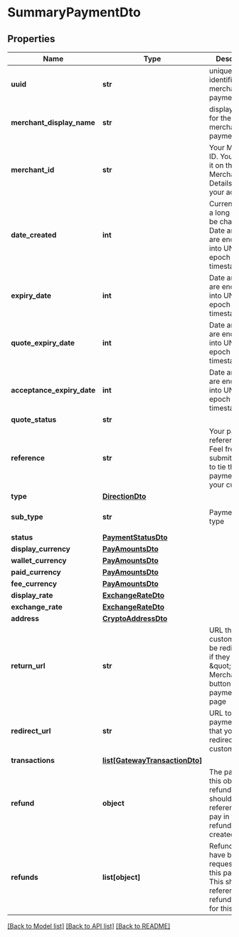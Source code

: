 # SummaryPaymentDto

## Properties
Name | Type | Description | Notes
------------ | ------------- | ------------- | -------------
**uuid** | **str** | unique identifier for the merchant payment | [optional] 
**merchant_display_name** | **str** | display name for the merchant payment | [optional] 
**merchant_id** | **str** | Your Merchant ID. You can find it on the Merchant Details page in your account | [optional] 
**date_created** | **int** | Currently this is a long - can it be changed? Date and times are encoded into UNIX epoch timestamps | [optional] 
**expiry_date** | **int** | Date and times are encoded into UNIX epoch timestamps | [optional] 
**quote_expiry_date** | **int** | Date and times are encoded into UNIX epoch timestamps | [optional] 
**acceptance_expiry_date** | **int** | Date and times are encoded into UNIX epoch timestamps | [optional] 
**quote_status** | **str** |  | [optional] 
**reference** | **str** | Your payment reference ID. Feel free to submit any ID to tie the payment to your customer | [optional] 
**type** | [**DirectionDto**](DirectionDto.md) |  | [optional] 
**sub_type** | **str** | Payment sub type | [optional] [default to 'merchantPayIn']
**status** | [**PaymentStatusDto**](PaymentStatusDto.md) |  | [optional] 
**display_currency** | [**PayAmountsDto**](PayAmountsDto.md) |  | [optional] 
**wallet_currency** | [**PayAmountsDto**](PayAmountsDto.md) |  | [optional] 
**paid_currency** | [**PayAmountsDto**](PayAmountsDto.md) |  | [optional] 
**fee_currency** | [**PayAmountsDto**](PayAmountsDto.md) |  | [optional] 
**display_rate** | [**ExchangeRateDto**](ExchangeRateDto.md) |  | [optional] 
**exchange_rate** | [**ExchangeRateDto**](ExchangeRateDto.md) |  | [optional] 
**address** | [**CryptoAddressDto**](CryptoAddressDto.md) |  | [optional] 
**return_url** | **str** | URL that the customer will be redirected to if they click a \&quot;Back to Merchant\&quot; button on the payment web page | [optional] 
**redirect_url** | **str** | URL to the payment page that you can redirect your customers to | [optional] 
**transactions** | [**list[GatewayTransactionDto]**](GatewayTransactionDto.md) |  | [optional] 
**refund** | **object** | The payment this object is a refund of. This should reference the pay in that this refund was created for | [optional] 
**refunds** | **list[object]** | Refunds that have been requested for this payment. This should reference the refund payout for this pay in | [optional] 

[[Back to Model list]](../README.md#documentation-for-models) [[Back to API list]](../README.md#documentation-for-api-endpoints) [[Back to README]](../README.md)


